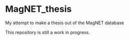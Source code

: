 # MagNET_thesis
My attempt to make a thesis out of the MagNET database

This repository is still a work in progress.
